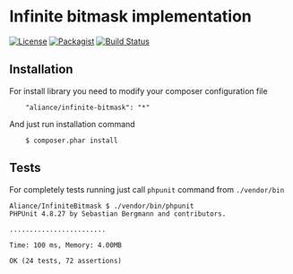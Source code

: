 Infinite bitmask implementation
===

[![License](https://img.shields.io/badge/License-MIT-blue.svg)](https://opensource.org/licenses/MIT)
[![Packagist](https://img.shields.io/packagist/v/aliance/infinite-bitmask.svg)](https://packagist.org/packages/aliance/infinite-bitmask)
[![Build Status](https://travis-ci.org/Aliance/InfiniteBitmask.svg?branch=master)](https://travis-ci.org/Aliance/InfiniteBitmask)

Installation
---

For install library you need to modify your composer configuration file

```
    "aliance/infinite-bitmask": "*"
```

And just run installation command

```
    $ composer.phar install
```

Tests
---

For completely tests running just call `phpunit` command from `./vendor/bin`

```
Aliance/InfiniteBitmask $ ./vendor/bin/phpunit 
PHPUnit 4.8.27 by Sebastian Bergmann and contributors.

........................

Time: 100 ms, Memory: 4.00MB

OK (24 tests, 72 assertions)
```
